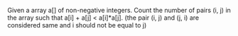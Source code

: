 Given a array a[] of non-negative integers. Count the number of pairs (i, j) in the array such that a[i] + a[j] < a[i]*a[j]. (the pair (i, j) and (j, i) are considered same and i should not be equal to j)
